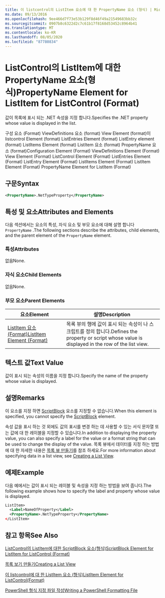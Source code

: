 ```yaml
---
title: 이 listcontrol의 ListItem 요소에 대 한 PropertyName 요소 (형식) | Microsoft Docs
ms.date: 09/13/2016
ms.openlocfilehash: 9ee466d7f73e53b129f8d46f49a21549683bb32c
ms.sourcegitcommit: 0907b8c6322d2c7c61b17f8168d53452c8964b41
ms.translationtype: MT
ms.contentlocale: ko-KR
ms.lasthandoff: 08/05/2020
ms.locfileid: "87780834"
---
```

# <a name="propertyname-element-for-listitem-for-listcontrol-format"></a><span data-ttu-id="9c411-102">ListControl의 ListItem에 대한 PropertyName 요소(형식)</span><span class="sxs-lookup"><span data-stu-id="9c411-102">PropertyName Element for ListItem for ListControl (Format)</span></span>

<span data-ttu-id="9c411-103">값이 목록에 표시 되는 .NET 속성을 지정 합니다.</span><span class="sxs-lookup"><span data-stu-id="9c411-103">Specifies the .NET property whose value is displayed in the list.</span></span>

<span data-ttu-id="9c411-104">구성 요소 (Format) ViewDefinitions 요소 (format) View Element (format)이 listcontrol Element (format) ListEntries Element (format) ListEntry element (format) ListItems Element (format) ListItem 요소 (format) PropertyName 요소 (format)</span><span class="sxs-lookup"><span data-stu-id="9c411-104">Configuration Element (Format) ViewDefinitions Element (Format) View Element (Format) ListControl Element (Format) ListEntries Element (Format) ListEntry Element (Format) ListItems Element (Format) ListItem Element (Format) PropertyName Element for ListItem (Format)</span></span>

## <a name="syntax"></a><span data-ttu-id="9c411-105">구문</span><span class="sxs-lookup"><span data-stu-id="9c411-105">Syntax</span></span>

```xml
<PropertyName>.NetTypeProperty</PropertyName>
```

## <a name="attributes-and-elements"></a><span data-ttu-id="9c411-106">특성 및 요소</span><span class="sxs-lookup"><span data-stu-id="9c411-106">Attributes and Elements</span></span>

<span data-ttu-id="9c411-107">다음 섹션에서는 요소의 특성, 자식 요소 및 부모 요소에 대해 설명 합니다 `PropertyName` .</span><span class="sxs-lookup"><span data-stu-id="9c411-107">The following sections describe the attributes, child elements, and the parent element of the `PropertyName` element.</span></span>

### <a name="attributes"></a><span data-ttu-id="9c411-108">특성</span><span class="sxs-lookup"><span data-stu-id="9c411-108">Attributes</span></span>

<span data-ttu-id="9c411-109">없음</span><span class="sxs-lookup"><span data-stu-id="9c411-109">None.</span></span>

### <a name="child-elements"></a><span data-ttu-id="9c411-110">자식 요소</span><span class="sxs-lookup"><span data-stu-id="9c411-110">Child Elements</span></span>

<span data-ttu-id="9c411-111">없음</span><span class="sxs-lookup"><span data-stu-id="9c411-111">None.</span></span>

### <a name="parent-elements"></a><span data-ttu-id="9c411-112">부모 요소</span><span class="sxs-lookup"><span data-stu-id="9c411-112">Parent Elements</span></span>

|<span data-ttu-id="9c411-113">요소</span><span class="sxs-lookup"><span data-stu-id="9c411-113">Element</span></span>|<span data-ttu-id="9c411-114">설명</span><span class="sxs-lookup"><span data-stu-id="9c411-114">Description</span></span>|
|-------------|-----------------|
|[<span data-ttu-id="9c411-115">ListItem 요소 (Format)</span><span class="sxs-lookup"><span data-stu-id="9c411-115">ListItem Element (Format)</span></span>](./listitem-element-for-listitems-for-listcontrol-format.md)|<span data-ttu-id="9c411-116">목록 뷰의 행에 값이 표시 되는 속성이 나 스크립트를 정의 합니다.</span><span class="sxs-lookup"><span data-stu-id="9c411-116">Defines the property or script whose value is displayed in the row of the list view.</span></span>|

## <a name="text-value"></a><span data-ttu-id="9c411-117">텍스트 값</span><span class="sxs-lookup"><span data-stu-id="9c411-117">Text Value</span></span>

<span data-ttu-id="9c411-118">값이 표시 되는 속성의 이름을 지정 합니다.</span><span class="sxs-lookup"><span data-stu-id="9c411-118">Specify the name of the property whose value is displayed.</span></span>

## <a name="remarks"></a><span data-ttu-id="9c411-119">설명</span><span class="sxs-lookup"><span data-stu-id="9c411-119">Remarks</span></span>

<span data-ttu-id="9c411-120">이 요소를 지정 하면 [ScriptBlock](./scriptblock-element-for-listitem-for-listcontrol-format.md) 요소를 지정할 수 없습니다.</span><span class="sxs-lookup"><span data-stu-id="9c411-120">When this element is specified, you cannot specify the [ScriptBlock](./scriptblock-element-for-listitem-for-listcontrol-format.md) element.</span></span>

<span data-ttu-id="9c411-121">속성 값을 표시 하는 것 외에도 값의 표시를 변경 하는 데 사용할 수 있는 서식 문자열 또는 값에 대 한 레이블을 지정할 수 있습니다.</span><span class="sxs-lookup"><span data-stu-id="9c411-121">In addition to displaying the property value, you can also specify a label for the value or a format string that can be used to change the display of the value.</span></span> <span data-ttu-id="9c411-122">목록 뷰에서 데이터를 지정 하는 방법에 대 한 자세한 내용은 [목록 뷰 만들기](./creating-a-list-view.md)를 참조 하세요.</span><span class="sxs-lookup"><span data-stu-id="9c411-122">For more information about specifying data in a list view, see [Creating a List View](./creating-a-list-view.md).</span></span>

## <a name="example"></a><span data-ttu-id="9c411-123">예제</span><span class="sxs-lookup"><span data-stu-id="9c411-123">Example</span></span>

<span data-ttu-id="9c411-124">다음 예에서는 값이 표시 되는 레이블 및 속성을 지정 하는 방법을 보여 줍니다.</span><span class="sxs-lookup"><span data-stu-id="9c411-124">The following example shows how to specify the label and property whose value is displayed.</span></span>

```xml
ListItem>
  <Label>NameOfProperty</Label>
  <PropertyName>.NetTypeProperty</PropertyName>
</ListItem>

```

## <a name="see-also"></a><span data-ttu-id="9c411-125">참고 항목</span><span class="sxs-lookup"><span data-stu-id="9c411-125">See Also</span></span>

[<span data-ttu-id="9c411-126">ListControl의 ListItem에 대한 ScriptBlock 요소(형식)</span><span class="sxs-lookup"><span data-stu-id="9c411-126">ScriptBlock Element for ListItem for ListControl (Format)</span></span>](./scriptblock-element-for-listitem-for-listcontrol-format.md)

[<span data-ttu-id="9c411-127">목록 보기 만들기</span><span class="sxs-lookup"><span data-stu-id="9c411-127">Creating a List View</span></span>](./creating-a-list-view.md)

[<span data-ttu-id="9c411-128">이 listcontrol에 대 한 ListItem 요소 (형식)</span><span class="sxs-lookup"><span data-stu-id="9c411-128">ListItem Element for ListControl(Format)</span></span>](./listitem-element-for-listitems-for-listcontrol-format.md)

[<span data-ttu-id="9c411-129">PowerShell 형식 지정 파일 작성</span><span class="sxs-lookup"><span data-stu-id="9c411-129">Writing a PowerShell Formatting File</span></span>](./writing-a-powershell-formatting-file.md)
